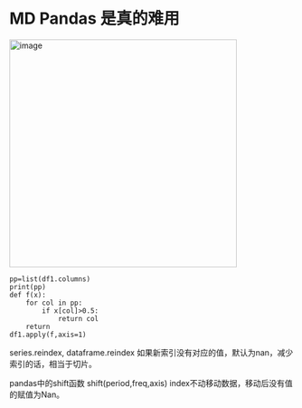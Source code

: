 # MD Pandas 是真的难用

<img width="402" alt="image" src="https://user-images.githubusercontent.com/65296071/225220939-fe765ad7-3332-4adc-be0d-1e76ff230651.png">


```
pp=list(df1.columns)
print(pp)
def f(x):
    for col in pp:
        if x[col]>0.5:
            return col
    return 
df1.apply(f,axis=1)
```




series.reindex,   dataframe.reindex    如果新索引没有对应的值，默认为nan，减少索引的话，相当于切片。

pandas中的shift函数
shift(period,freq,axis)
index不动移动数据，移动后没有值的赋值为Nan。
